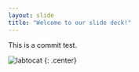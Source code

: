 ```yaml
---
layout: slide
title: "Welcome to our slide deck!"
---
```


This is a commit test.

![labtocat](https://octodex.github.com/images/labtocat.png)
{: .center}
